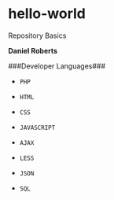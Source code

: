 # hello-world
Repository Basics

__Daniel Roberts__ 

###Developer Languages###
-     PHP
-     HTML
-     CSS
-     JAVASCRIPT
-     AJAX
-     LESS
-     JSON
-     SQL


